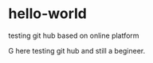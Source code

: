 # hello-world
testing git hub based on online platform

G here testing git hub and still a begineer. 
